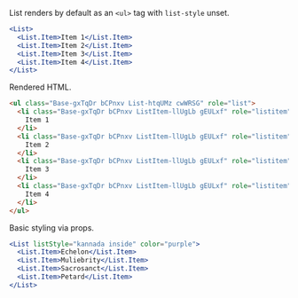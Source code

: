 <!-- Description -->

List renders by default as an `<ul>` tag with `list-style` unset.

<!-- Minimal JSX to showcase component -->
```jsx
<List>
  <List.Item>Item 1</List.Item>
  <List.Item>Item 2</List.Item>
  <List.Item>Item 3</List.Item>
  <List.Item>Item 4</List.Item>
</List>
```

Rendered HTML.

```html
<ul class="Base-gxTqDr bCPnxv List-htqUMz cwWRSG" role="list">
  <li class="Base-gxTqDr bCPnxv ListItem-llUgLb gEULxf" role="listitem">
    Item 1
  </li>
  <li class="Base-gxTqDr bCPnxv ListItem-llUgLb gEULxf" role="listitem">
    Item 2
  </li>
  <li class="Base-gxTqDr bCPnxv ListItem-llUgLb gEULxf" role="listitem">
    Item 3
  </li>
  <li class="Base-gxTqDr bCPnxv ListItem-llUgLb gEULxf" role="listitem">
    Item 4
  </li>
</ul>
```

Basic styling via props.

```jsx
<List listStyle="kannada inside" color="purple">
  <List.Item>Echelon</List.Item>
  <List.Item>Muliebrity</List.Item>
  <List.Item>Sacrosanct</List.Item>
  <List.Item>Petard</List.Item>
</List>
```
